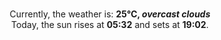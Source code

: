 <p  align="center"><br/>Currently, the weather is: <b> 25°C, <i>overcast clouds</i></b></br>Today, the sun rises at <b>05:32</b> and sets at <b>19:02</b>.</p>